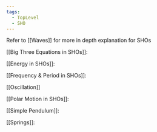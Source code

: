 ```yaml
---
tags:
  - TopLevel
  - SHO
---
```

Refer to [[Waves]] for more in depth explanation for SHOs

[[Big Three Equations in SHOs]]:

[[Energy in SHOs]]:

[[Frequency & Period in SHOs]]:

[[Oscillation]]

[[Polar Motion in SHOs]]:

[[Simple Pendulum]]:

[[Springs]]:



